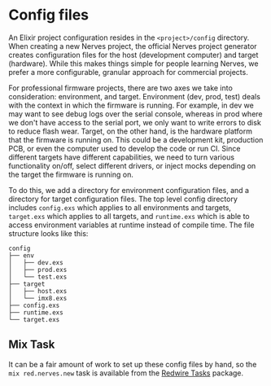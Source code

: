 # Config files

An Elixir project configuration resides in the `<project>/config` directory. When creating a new Nerves project, the official Nerves project generator creates configuration files for the host (development computer) and target (hardware). While this makes things simple for people learning Nerves, we prefer a more configurable, granular approach for commercial projects.

For professional firmware projects, there are two axes we take into consideration: environment, and target. Environment (dev, prod, test) deals with the context in which the firmware is running. For example, in dev we may want to see debug logs over the serial console, whereas in prod where we don't have access to the serial port, we only want to write errors to disk to reduce flash wear. Target, on the other hand, is the hardware platform that the firmware is running on. This could be a development kit, production PCB, or even the computer used to develop the code or run CI. Since different targets have different capabilities, we need to turn various functionality on/off, select different drivers, or inject mocks depending on the target the firmware is running on.

To do this, we add a directory for environment configuration files, and a directory for target configuration files. The top level config directory includes `config.exs` which applies to all environments and targets, `target.exs` which applies to all targets, and `runtime.exs` which is able to access environment variables at runtime instead of compile time. The file structure looks like this:

```
config
├── env
│   ├── dev.exs
│   ├── prod.exs
│   └── test.exs
├── target
│   ├── host.exs
│   └── imx8.exs
├── config.exs
├── runtime.exs
└── target.exs
```

## Mix Task

It can be a fair amount of work to set up these config files by hand, so the `mix red.nerves.new` task is available from the [Redwire Tasks](https://github.com/redwirelabs/redwire\_tasks) package.

